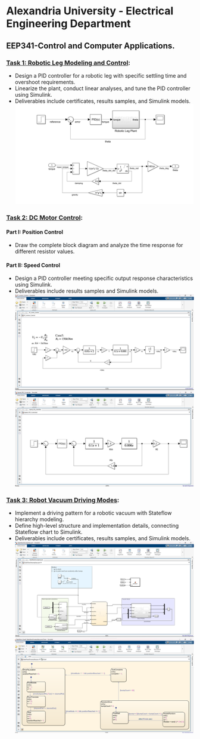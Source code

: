 # Alexandria University - Electrical Engineering Department
## EEP341-Control and Computer Applications. 

### **[Task 1: Robotic Leg Modeling and Control](/Task1_Robotic_Leg_Modeling_and_Control/):** 
- Design a PID controller for a robotic leg with specific settling time and overshoot requirements.
- Linearize the plant, conduct linear analyses, and tune the PID controller using Simulink.
- Deliverables include certificates, results samples, and Simulink models.
![p](/Task1_Robotic_Leg_Modeling_and_Control/ControlDesignOnrampwithSimulink.png)

### **[Task 2: DC Motor Control](/Task2_DC_motor_control/):**
#### Part I: Position Control
- Draw the complete block diagram and analyze the time response for different resistor values.
#### Part II: Speed Control
- Design a PID controller meeting specific output response characteristics using Simulink.
- Deliverables include results samples and Simulink models.
![p](/Task2_DC_motor_control/DC_Motor_Control.png)
![p1](/Task2_DC_motor_control/PID_Speed_Control.png)


### **[Task 3: Robot Vacuum Driving Modes](/Task3_Robot_Vacuum_Driving_Modes/):** 
- Implement a driving pattern for a robotic vacuum with Stateflow hierarchy modeling.
- Define high-level structure and implementation details, connecting Stateflow chart to Simulink.
- Deliverables include certificates, results samples, and Simulink models.
![p](/Task3_Robot_Vacuum_Driving_Modes/OnrampVaccum1.png)
![p1](/Task3_Robot_Vacuum_Driving_Modes/OnrampVaccum2.png)
